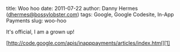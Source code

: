 title: Woo hoo
date: 2011-07-22
author: Danny Hermes (dhermes@bossylobster.com)
tags: Google, Google Codesite, In-App Payments
slug: woo-hoo

It's official, I am a grown up!

[http://code.google.com/apis/inapppayments/articles/index.html][1]

[1]: http://code.google.com/apis/inapppayments/articles/index.html
